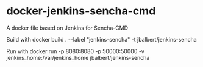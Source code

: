 # docker-jenkins-sencha-cmd
A docker file based on Jenkins for Sencha-CMD



Build with
docker build . --label "jenkins-sencha" -t jbalbert/jenkins-sencha


Run with
docker run -p 8080:8080 -p 50000:50000 -v jenkins_home:/var/jenkins_home jbalbert/jenkins-sencha
